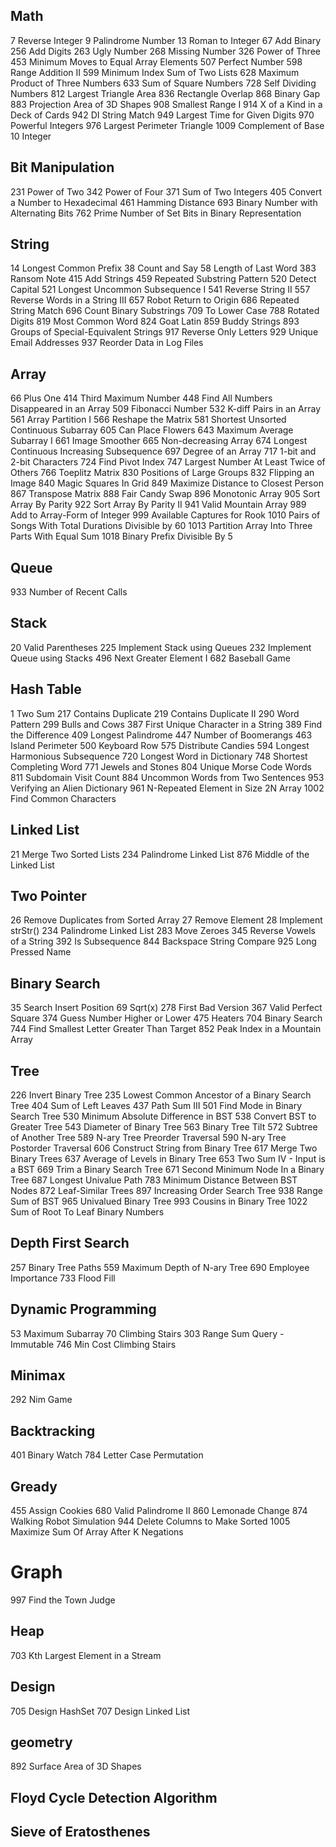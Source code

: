 ## Math
7 Reverse Integer
9 Palindrome Number
13 Roman to Integer
67 Add Binary
256 Add Digits
263 Ugly Number
268 Missing Number
326 Power of Three
453	Minimum Moves to Equal Array Elements
507 Perfect Number
598 Range Addition II
599 Minimum Index Sum of Two Lists
628 Maximum Product of Three Numbers
633 Sum of Square Numbers
728 Self Dividing Numbers
812 Largest Triangle Area
836 Rectangle Overlap
868 Binary Gap
883 Projection Area of 3D Shapes
908 Smallest Range I
914 X of a Kind in a Deck of Cards
942 DI String Match
949 Largest Time for Given Digits
970 Powerful Integers
976 Largest Perimeter Triangle
1009 Complement of Base 10 Integer

## Bit Manipulation
231 Power of Two
342 Power of Four
371 Sum of Two Integers
405 Convert a Number to Hexadecimal
461 Hamming Distance
693 Binary Number with Alternating Bits
762 Prime Number of Set Bits in Binary Representation


## String
14 Longest Common Prefix
38 Count and Say
58 Length of Last Word
383 Ransom Note
415 Add Strings
459 Repeated Substring Pattern
520	Detect Capital
521 Longest Uncommon Subsequence I
541 Reverse String II
557 Reverse Words in a String III
657 Robot Return to Origin
686 Repeated String Match
696 Count Binary Substrings
709 To Lower Case
788 Rotated Digits
819 Most Common Word
824 Goat Latin
859 Buddy Strings
893 Groups of Special-Equivalent Strings
917 Reverse Only Letters
929 Unique Email Addresses
937 Reorder Data in Log Files


## Array
66 Plus One
414 Third Maximum Number
448 Find All Numbers Disappeared in an Array
509 Fibonacci Number
532 K-diff Pairs in an Array
561 Array Partition I
566 Reshape the Matrix
581 Shortest Unsorted Continuous Subarray
605 Can Place Flowers
643 Maximum Average Subarray I
661 Image Smoother
665 Non-decreasing Array
674 Longest Continuous Increasing Subsequence
697 Degree of an Array
717 1-bit and 2-bit Characters
724 Find Pivot Index
747 Largest Number At Least Twice of Others
766 Toeplitz Matrix
830	Positions of Large Groups
832 Flipping an Image
840 Magic Squares In Grid
849 Maximize Distance to Closest Person
867 Transpose Matrix
888 Fair Candy Swap
896 Monotonic Array
905 Sort Array By Parity
922 Sort Array By Parity II
941 Valid Mountain Array
989 Add to Array-Form of Integer
999 Available Captures for Rook
1010 Pairs of Songs With Total Durations Divisible by 60
1013 Partition Array Into Three Parts With Equal Sum
1018 Binary Prefix Divisible By 5


## Queue
933 Number of Recent Calls

## Stack
20 Valid Parentheses 
225 Implement Stack using Queues
232 Implement Queue using Stacks
496 Next Greater Element I
682 Baseball Game


## Hash Table
1 Two Sum
217 Contains Duplicate
219 Contains Duplicate II
290 Word Pattern
299 Bulls and Cows
387 First Unique Character in a String
389 Find the Difference
409 Longest Palindrome
447 Number of Boomerangs
463 Island Perimeter
500 Keyboard Row
575 Distribute Candies
594 Longest Harmonious Subsequence
720 Longest Word in Dictionary
748 Shortest Completing Word
771 Jewels and Stones
804 Unique Morse Code Words
811 Subdomain Visit Count
884 Uncommon Words from Two Sentences
953 Verifying an Alien Dictionary
961 N-Repeated Element in Size 2N Array
1002 Find Common Characters

## Linked List
21 Merge Two Sorted Lists
234 Palindrome Linked List
876 Middle of the Linked List


## Two Pointer
26 Remove Duplicates from Sorted Array
27 Remove Element
28 Implement strStr()
234 Palindrome Linked List
283 Move Zeroes
345 Reverse Vowels of a String
392 Is Subsequence
844 Backspace String Compare
925 Long Pressed Name


## Binary Search
35 Search Insert Position
69 Sqrt(x)
278 First Bad Version
367 Valid Perfect Square
374 Guess Number Higher or Lower
475 Heaters
704 Binary Search
744 Find Smallest Letter Greater Than Target
852 Peak Index in a Mountain Array


## Tree
226 Invert Binary Tree
235 Lowest Common Ancestor of a Binary Search Tree
404 Sum of Left Leaves
437 Path Sum III
501 Find Mode in Binary Search Tree
530 Minimum Absolute Difference in BST
538 Convert BST to Greater Tree
543 Diameter of Binary Tree
563 Binary Tree Tilt
572 Subtree of Another Tree
589 N-ary Tree Preorder Traversal
590 N-ary Tree Postorder Traversal
606 Construct String from Binary Tree
617 Merge Two Binary Trees
637 Average of Levels in Binary Tree
653 Two Sum IV - Input is a BST
669 Trim a Binary Search Tree
671 Second Minimum Node In a Binary Tree
687 Longest Univalue Path
783 Minimum Distance Between BST Nodes
872	Leaf-Similar Trees
897 Increasing Order Search Tree
938 Range Sum of BST
965 Univalued Binary Tree
993 Cousins in Binary Tree
1022 Sum of Root To Leaf Binary Numbers


## Depth First Search
257 Binary Tree Paths
559 Maximum Depth of N-ary Tree
690 Employee Importance
733 Flood Fill


## Dynamic Programming
53 Maximum Subarray
70 Climbing Stairs
303 Range Sum Query - Immutable
746 Min Cost Climbing Stairs


## Minimax
292	Nim Game


## Backtracking
401 Binary Watch
784 Letter Case Permutation


## Gready
455 Assign Cookies
680 Valid Palindrome II
860 Lemonade Change
874 Walking Robot Simulation
944 Delete Columns to Make Sorted
1005 Maximize Sum Of Array After K Negations


# Graph
997 Find the Town Judge

## Heap
703 Kth Largest Element in a Stream

## Design
705 Design HashSet
707 Design Linked List

## geometry
892 Surface Area of 3D Shapes

## Floyd Cycle Detection Algorithm

## Sieve of Eratosthenes